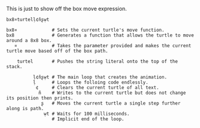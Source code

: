 This is just to show off the box move expression.

    bx8¤turtelḷ¢ñʂẉt

    bx8¤             # Sets the current turtle's move function.
    bx8              # Generates a function that allows the turtle to move around a 8x8 box.
       ¤             # Takes the parameter provided and makes the current turtle move based off of the box path.

        turtel       # Pushes the string literal onto the top of the stack.
              
              ḷ¢ñʂẉt # The main loop that creates the animation.
              ḷ      # Loops the folloing code endlessly.
               ¢     # Clears the current turtle of all text.
                ñ    # Writes to the current turtle but does not change its position then prints.
                 ʂ   # Moves the current turtle a single step further along is path.
                  ẉt # Waits for 100 milliseconds.
                     # Implicit end of the loop.